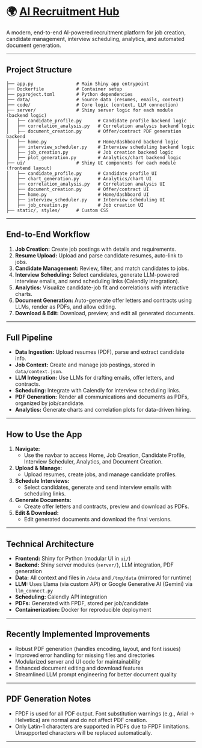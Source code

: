 #  🌍 [AI Recruitment Hub](https://huggingface.co/spaces/rsm-wew068/recruitment-ai-system)
A modern, end-to-end AI-powered recruitment platform for job creation, candidate management, interview scheduling, analytics, and automated document generation.

---

## Project Structure

```
├── app.py                # Main Shiny app entrypoint
├── Dockerfile            # Container setup
├── pyproject.toml        # Python dependencies
├── data/                 # Source data (resumes, emails, context)
├── code/                 # Core logic (context, LLM connection)
├── server/               # Shiny server logic for each module (backend logic)
│   ├── candidate_profile.py      # Candidate profile backend logic
│   ├── correlation_analysis.py   # Correlation analysis backend logic
│   ├── document_creation.py      # Offer/contract PDF generation backend
│   ├── home.py                   # Home/dashboard backend logic
│   ├── interview_scheduler.py    # Interview scheduling backend logic
│   ├── job_creation.py           # Job creation backend logic
│   ├── plot_generation.py        # Analytics/chart backend logic
├── ui/                   # Shiny UI components for each module (frontend layout)
│   ├── candidate_profile.py      # Candidate profile UI
│   ├── chart_generation.py       # Analytics/chart UI
│   ├── correlation_analysis.py   # Correlation analysis UI
│   ├── document_creation.py      # Offer/contract UI
│   ├── home.py                   # Home/dashboard UI
│   ├── interview_scheduler.py    # Interview scheduling UI
│   ├── job_creation.py           # Job creation UI
├── static/, styles/      # Custom CSS
```

---

## End-to-End Workflow

1. **Job Creation:** Create job postings with details and requirements.
2. **Resume Upload:** Upload and parse candidate resumes, auto-link to jobs.
3. **Candidate Management:** Review, filter, and match candidates to jobs.
4. **Interview Scheduling:** Select candidates, generate LLM-powered interview emails, and send scheduling links (Calendly integration).
5. **Analytics:** Visualize candidate-job fit and correlations with interactive charts.
6. **Document Generation:** Auto-generate offer letters and contracts using LLMs, render as PDFs, and allow editing.
7. **Download & Edit:** Download, preview, and edit all generated documents.

---

## Full Pipeline

- **Data Ingestion:** Upload resumes (PDF), parse and extract candidate info.
- **Job Context:** Create and manage job postings, stored in `data/context.json`.
- **LLM Integration:** Use LLMs for drafting emails, offer letters, and contracts.
- **Scheduling:** Integrate with Calendly for interview scheduling links.
- **PDF Generation:** Render all communications and documents as PDFs, organized by job/candidate.
- **Analytics:** Generate charts and correlation plots for data-driven hiring.

---

## How to Use the App

1. **Navigate:**
   - Use the navbar to access Home, Job Creation, Candidate Profile, Interview Scheduler, Analytics, and Document Creation.
3. **Upload & Manage:**
   - Upload resumes, create jobs, and manage candidate profiles.
4. **Schedule Interviews:**
   - Select candidates, generate and send interview emails with scheduling links.
5. **Generate Documents:**
   - Create offer letters and contracts, preview and download as PDFs.
6. **Edit & Download:**
   - Edit generated documents and download the final versions.

---

## Technical Architecture

- **Frontend:** Shiny for Python (modular UI in `ui/`)
- **Backend:** Shiny server modules (`server/`), LLM integration, PDF generation
- **Data:** All context and files in `/data` and `/tmp/data` (mirrored for runtime)
- **LLM:** Uses Llama (via custom API) or Google Generative AI (Gemini) via `llm_connect.py`
- **Scheduling:** Calendly API integration
- **PDFs:** Generated with FPDF, stored per job/candidate
- **Containerization:** Docker for reproducible deployment

---

## Recently Implemented Improvements

- Robust PDF generation (handles encoding, layout, and font issues)
- Improved error handling for missing files and directories
- Modularized server and UI code for maintainability
- Enhanced document editing and download features
- Streamlined LLM prompt engineering for better document quality

---

## PDF Generation Notes

- FPDF is used for all PDF output. Font substitution warnings (e.g., Arial → Helvetica) are normal and do not affect PDF creation.
- Only Latin-1 characters are supported in PDFs due to FPDF limitations. Unsupported characters will be replaced automatically.

---


